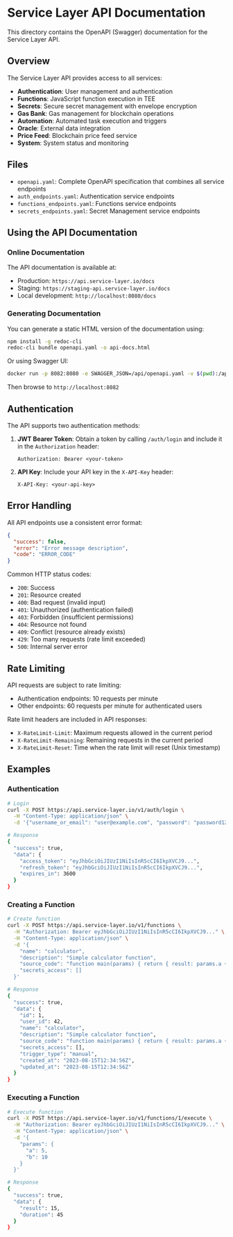 # Service Layer API Documentation

This directory contains the OpenAPI (Swagger) documentation for the Service Layer API.

## Overview

The Service Layer API provides access to all services:

- **Authentication**: User management and authentication
- **Functions**: JavaScript function execution in TEE
- **Secrets**: Secure secret management with envelope encryption
- **Gas Bank**: Gas management for blockchain operations
- **Automation**: Automated task execution and triggers
- **Oracle**: External data integration
- **Price Feed**: Blockchain price feed service
- **System**: System status and monitoring

## Files

- `openapi.yaml`: Complete OpenAPI specification that combines all service endpoints
- `auth_endpoints.yaml`: Authentication service endpoints
- `functions_endpoints.yaml`: Functions service endpoints
- `secrets_endpoints.yaml`: Secret Management service endpoints

## Using the API Documentation

### Online Documentation

The API documentation is available at:

- Production: `https://api.service-layer.io/docs`
- Staging: `https://staging-api.service-layer.io/docs`
- Local development: `http://localhost:8080/docs`

### Generating Documentation

You can generate a static HTML version of the documentation using:

```bash
npm install -g redoc-cli
redoc-cli bundle openapi.yaml -o api-docs.html
```

Or using Swagger UI:

```bash
docker run -p 8082:8080 -e SWAGGER_JSON=/api/openapi.yaml -v $(pwd):/api swaggerapi/swagger-ui
```

Then browse to `http://localhost:8082`

## Authentication

The API supports two authentication methods:

1. **JWT Bearer Token**: Obtain a token by calling `/auth/login` and include it in the `Authorization` header:
   ```
   Authorization: Bearer <your-token>
   ```

2. **API Key**: Include your API key in the `X-API-Key` header:
   ```
   X-API-Key: <your-api-key>
   ```

## Error Handling

All API endpoints use a consistent error format:

```json
{
  "success": false,
  "error": "Error message description",
  "code": "ERROR_CODE"
}
```

Common HTTP status codes:
- `200`: Success
- `201`: Resource created
- `400`: Bad request (invalid input)
- `401`: Unauthorized (authentication failed)
- `403`: Forbidden (insufficient permissions)
- `404`: Resource not found
- `409`: Conflict (resource already exists)
- `429`: Too many requests (rate limit exceeded)
- `500`: Internal server error

## Rate Limiting

API requests are subject to rate limiting:
- Authentication endpoints: 10 requests per minute
- Other endpoints: 60 requests per minute for authenticated users

Rate limit headers are included in API responses:
- `X-RateLimit-Limit`: Maximum requests allowed in the current period
- `X-RateLimit-Remaining`: Remaining requests in the current period
- `X-RateLimit-Reset`: Time when the rate limit will reset (Unix timestamp)

## Examples

### Authentication

```bash
# Login
curl -X POST https://api.service-layer.io/v1/auth/login \
  -H "Content-Type: application/json" \
  -d '{"username_or_email": "user@example.com", "password": "password123"}'

# Response
{
  "success": true,
  "data": {
    "access_token": "eyJhbGciOiJIUzI1NiIsInR5cCI6IkpXVCJ9...",
    "refresh_token": "eyJhbGciOiJIUzI1NiIsInR5cCI6IkpXVCJ9...",
    "expires_in": 3600
  }
}
```

### Creating a Function

```bash
# Create function
curl -X POST https://api.service-layer.io/v1/functions \
  -H "Authorization: Bearer eyJhbGciOiJIUzI1NiIsInR5cCI6IkpXVCJ9..." \
  -H "Content-Type: application/json" \
  -d '{
    "name": "calculator",
    "description": "Simple calculator function",
    "source_code": "function main(params) { return { result: params.a + params.b }; }",
    "secrets_access": []
  }'

# Response
{
  "success": true,
  "data": {
    "id": 1,
    "user_id": 42,
    "name": "calculator",
    "description": "Simple calculator function",
    "source_code": "function main(params) { return { result: params.a + params.b }; }",
    "secrets_access": [],
    "trigger_type": "manual",
    "created_at": "2023-08-15T12:34:56Z",
    "updated_at": "2023-08-15T12:34:56Z"
  }
}
```

### Executing a Function

```bash
# Execute function
curl -X POST https://api.service-layer.io/v1/functions/1/execute \
  -H "Authorization: Bearer eyJhbGciOiJIUzI1NiIsInR5cCI6IkpXVCJ9..." \
  -H "Content-Type: application/json" \
  -d '{
    "params": {
      "a": 5,
      "b": 10
    }
  }'

# Response
{
  "success": true,
  "data": {
    "result": 15,
    "duration": 45
  }
}
```